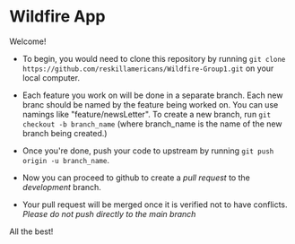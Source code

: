 # Wildfire App

Welcome!

- To begin, you would need to clone this repository by running
  `git clone https://github.com/reskillamericans/Wildfire-Group1.git`
  on your local computer.

- Each feature you work on will be done in a separate branch. Each new branc should be named by the feature being worked on. You can use namings like "feature/newsLetter".
  To create a new branch, run `git checkout -b branch_name` (where branch_name is the name of the new branch being created.)
- Once you're done, push your code to upstream by running
  `git push origin -u branch_name`.
- Now you can proceed to github to create a _pull request_ to the _development_ branch.
- Your pull request will be merged once it is verified not to have conflicts.
  _Please do not push directly to the main branch_

All the best!
